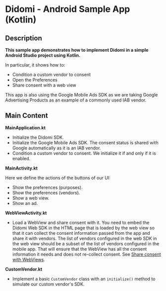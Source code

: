#  Didomi - Android Sample App (Kotlin)

## Description

**This sample app demonstrates how to implement Didomi in a simple Android Studio project using Kotlin.**

In particular, it shows how to:
* Condition a custom vendor to consent
* Open the Preferences
* Share consent with a web view

This app is also using the Google Mobile Ads SDK as we are taking Google Advertising Products as an example of a commonly used IAB vendor.

## Main Content

**MainApplication.kt**

* Initialize the Didomi SDK.
* Initialize the Google Mobile Ads SDK. The consent status is shared with Google automatically as it is an IAB vendor.
* Condition a custom vendor to consent. We initialize it if and only if it is enabled.

**MainActivity.kt**

Here we define the actions of the buttons of our UI:
* Show the preferences (purposes).
* Show the preferences (vendors).
* Show a web view.
* Show an ad.

**WebViewActivity.kt**

* Load a WebView and share consent with it. You need to embed the Didomi Web SDK in the HTML page that is loaded by the web view so that it can collect the consent information passed from the app and share it with vendors. The list of vendors configured in the web SDK in the web view should be a subset of the list of vendors configured in the mobile app. That will ensure that the WebView has all the consent information it needs and does not re-collect consent. See [Share consent with WebViews](https://developers.didomi.io/cmp/mobile-sdk/share-consent-with-webviews).

**CustomVendor.kt**

* Implement a basic `CustomVendor` class with an `initialize()` method to simulate our custom vendor's SDK.

